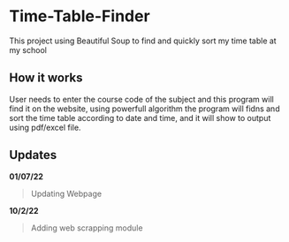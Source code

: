 # Time-Table-Finder
This project using Beautiful Soup to find and quickly sort my time table at my school
 
## How it works
User needs to enter the course code of the subject and this program will find it on the website, using powerfull algorithm the program will fidns and sort the time table according to date and time, and it will show to output using pdf/excel file.


## Updates
**01/07/22**
>Updating Webpage

**10/2/22**
>Adding web scrapping module
